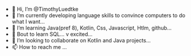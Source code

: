- 👋 Hi, I’m @TimothyLuedtke
- 👀 I’m currently developing language skills to convince computers to do what I want...
- 🌱 I’m learning Java(pref 8), Kotlin, Css, Javascript, Htlm, github...
- 🌱 Bout to learn SQL... v excited...
- 💞️ I’m looking to collaborate on Kotlin and Java projects...
- 📫 How to reach me ...

<!---
TimothyLuedtke/TimothyLuedtke is a ✨ special ✨ repository because its `README.md` (this file) appears on your GitHub profile.
You can click the Preview link to take a look at your changes.
--->
